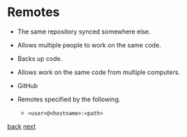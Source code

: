 # Remotes

- The same repository synced somewhere else.
- Allows multiple people to work on the same code.
- Backs up code.
- Allows work on the same code from multiple computers.
- GitHub

- Remotes specified by the following.
  - `<user>@<hostname>:<path>`

[back](08-00-branches.md) [next](09-01-add-remotes.md)
